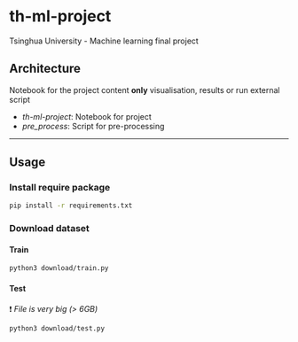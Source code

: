 # th-ml-project
Tsinghua University - Machine learning final project

## Architecture

Notebook for the project content __only__ visualisation, results or run external script

- _th-ml-project_: Notebook for project
- _pre_process_: Script for pre-processing
- - - -
## Usage

### Install require package
```bash
pip install -r requirements.txt
```

### Download dataset
#### Train
```bash
python3 download/train.py
```
#### Test
:exclamation: _File is very big (> 6GB)_
```bash
python3 download/test.py
```